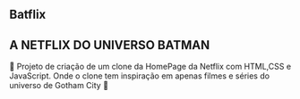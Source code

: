 ## Batflix
<h2> A NETFLIX DO UNIVERSO BATMAN</h2>
<p> 
🦇 Projeto de criação de um clone da HomePage da Netflix com HTML,CSS e JavaScript. Onde o clone tem inspiração em apenas filmes e séries do universo de Gotham City 🦇
</p>
